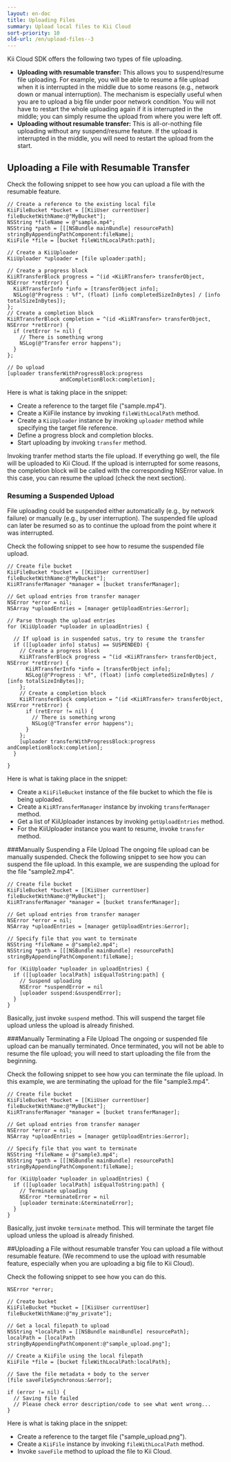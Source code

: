 ```yaml
---
layout: en-doc
title: Uploading Files
summary: Upload local files to Kii Cloud
sort-priority: 10
old-url: /en/upload-files--3
---
```

Kii Cloud SDK offers the following two types of file uploading.

* **Uploading with resumable transfer:** This allows you to suspend/resume file uploading. For example, you will be able to resume a file upload when it is interrupted in the middle due to some reasons (e.g., network down or manual interruption). The mechanism is especially useful when you are to upload a big file under poor network condition. You will not have to restart the whole uploading again if it is interrupted in the middle; you can simply resume the upload from where you were left off.
* **Uploading without resumable transfer:** This is all-or-nothing file uploading without any suspend/resume feature. If the upload is interrupted in the middle, you will need to restart the upload from the start.

## Uploading a File with Resumable Transfer

Check the following snippet to see how you can upload a file with the resumable feature.

```objc
// Create a reference to the existing local file
KiiFileBucket *bucket = [[KiiUser currentUser] fileBucketWithName:@"MyBucket"];
NSString *fileName = @"sample.mp4";
NSString *path = [[[NSBundle mainBundle] resourcePath] stringByAppendingPathComponent:fileName];
KiiFile *file = [bucket fileWithLocalPath:path];

// Create a KiiUploader
KiiUploader *uploader = [file uploader:path];

// Create a progress block
KiiRTransferBlock progress = ^(id <KiiRTransfer> transferObject, NSError *retError) {
  KiiRTransferInfo *info = [transferObject info];
  NSLog(@"Progress : %f", (float) [info completedSizeInBytes] / [info totalSizeInBytes]);
};
// Create a completion block
KiiRTransferBlock completion = ^(id <KiiRTransfer> transferObject, NSError *retError) {
  if (retError != nil) {
    // There is something wrong
    NSLog(@"Transfer error happens");
  }
};

// Do upload
[uploader transferWithProgressBlock:progress
                 andCompletionBlock:completion];
```

Here is what is taking place in the snippet:

* Create a reference to the target file ("sample.mp4").
* Create a KiiFile instance by invoking `fileWithLocalPath` method.
* Create a `KiiUploader` instance by invoking `uploader` method while specifying the target file reference.
* Define a progress block and completion blocks.
* Start uploading by invoking `transfer` method.

Invoking tranfer method starts the file upload. If everything go well, the file will be uploaded to Kii Cloud. If the upload is interrupted for some reasons, the completion block will be called with the corresponding NSError value.  In this case, you can resume the upload (check the next section).

### Resuming a Suspended Upload
File uploading could be suspended either automatically (e.g., by network failure) or manually (e.g., by user interruption). The suspended file upload can later be resumed so as to continue the upload from the point where it was interrupted.

Check the following snippet to see how to resume the suspended file upload.

```objc
// Create file bucket
KiiFileBucket *bucket = [[KiiUser currentUser] fileBucketWithName:@"MyBucket"];
KiiRTransferManager *manager = [bucket transferManager];

// Get upload entries from transfer manager
NSError *error = nil;
NSArray *uploadEntries = [manager getUploadEntries:&error];

// Parse through the upload entries
for (KiiUploader *uploader in uploadEntries) {

  // If upload is in suspended satus, try to resume the transfer
  if ([[uploader info] status] == SUSPENDED) {
    // Create a progress block
    KiiRTransferBlock progress = ^(id <KiiRTransfer> transferObject, NSError *retError) {
      KiiRTransferInfo *info = [transferObject info];
      NSLog(@"Progress : %f", (float) [info completedSizeInBytes] / [info totalSizeInBytes]);
    };
    // Create a completion block
    KiiRTransferBlock completion = ^(id <KiiRTransfer> transferObject, NSError *retError) {
      if (retError != nil) {
        // There is something wrong
        NSLog(@"Transfer error happens");
      }
    };
    [uploader transferWithProgressBlock:progress andCompletionBlock:completion];
  }

}
```

Here is what is taking place in the snippet:

* Create a `KiiFileBucket` instance of the file bucket to which the file is being uploaded.
* Create a `KiiRTransferManager` instance by invoking `transferManager` method.
* Get a list of KiiUploader instances by invoking `getUploadEntries` method.
* For the KiiUploader instance you want to resume, invoke `transfer` method.

###Manually Suspending a File Upload
The ongoing file upload can be manually suspended. Check the following snippet to see how you can suspend the file upload.  In this example, we are suspending the upload for the file "sample2.mp4".

```objc
// Create file bucket
KiiFileBucket *bucket = [[KiiUser currentUser] fileBucketWithName:@"MyBucket"];
KiiRTransferManager *manager = [bucket transferManager];

// Get upload entries from transfer manager
NSError *error = nil;
NSArray *uploadEntries = [manager getUploadEntries:&error];

// Specify file that you want to terminate
NSString *fileName = @"sample2.mp4";
NSString *path = [[[NSBundle mainBundle] resourcePath] stringByAppendingPathComponent:fileName];

for (KiiUploader *uploader in uploadEntries) {
  if ([[uploader localPath] isEqualToString:path] {
    // Suspend uploading
    NSError *suspendError = nil
    [uploader suspend:&suspendError];
  }
}
```

Basically, just invoke `suspend` method. This will suspend the target file upload unless the upload is already finished.

###Manually Terminating a File Upload
The ongoing or suspended file upload can be manually terminated. Once terminated, you will not be able to resume the file upload; you will need to start uploading the file from the beginning.

Check the following snippet to see how you can terminate the file upload.  In this example, we are terminating the upload for the file "sample3.mp4".

```objc
// Create file bucket
KiiFileBucket *bucket = [[KiiUser currentUser] fileBucketWithName:@"MyBucket"];
KiiRTransferManager *manager = [bucket transferManager];

// Get upload entries from transfer manager
NSError *error = nil;
NSArray *uploadEntries = [manager getUploadEntries:&error];

// Specify file that you want to terminate
NSString *fileName = @"sample3.mp4";
NSString *path = [[[NSBundle mainBundle] resourcePath] stringByAppendingPathComponent:fileName];

for (KiiUploader *uploader in uploadEntries) {
  if ([[uploader localPath] isEqualToString:path] {
    // Terminate uploading
    NSError *terminateError = nil
    [uploader terminate:&terminateError];
  }
}
```

Basically, just invoke `terminate` method. This will terminate the target file upload unless the upload is already finished.

##Uploading a File without resumable transfer
You can upload a file without resumable feature. (We recommend to use the upload with resumable feature, especially when you are uploading a big file to Kii Cloud).

Check the following snippet to see how you can do this.

```objc
NSError *error;

// Create bucket
KiiFileBucket *bucket = [[KiiUser currentUser] fileBucketWithName:@"my_private"];

// Get a local filepath to upload
NSString *localPath = [[NSBundle mainBundle] resourcePath];
localPath = [localPath stringByAppendingPathComponent:@"sample_upload.png"];

// Create a KiiFile using the local filepath
KiiFile *file = [bucket fileWithLocalPath:localPath];

// Save the file metadata + body to the server
[file saveFileSynchronous:&error];

if (error != nil) {
  // Saving file failed
  // Please check error description/code to see what went wrong...
}
```

Here is what is taking place in the snippet:

* Create a reference to the target file ("sample_upload.png").
* Create a `KiiFile` instance by invoking `fileWithLocalPath` method.
* Invoke `saveFile` method to upload the file to Kii Cloud.
